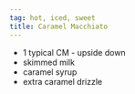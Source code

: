 ```yaml
---
tag: hot, iced, sweet
title: Caramel Macchiato
---
```


- 1 typical CM - upside down
- skimmed milk
- caramel syrup
- extra caramel drizzle